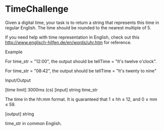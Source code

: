 # TimeChallenge

Given a digital time, your task is to return a string that represents this time in regular English. The time should be rounded to the nearest multiple of 5.

If you need help with time representation in English, check out this http://www.englisch-hilfen.de/en/words/uhr.htm for reference.

Example

For time_str = "12:00", the output should be
tellTime = "It's twelve o'clock".

For time_str = "08:42", the output should be
tellTime = "It's twenty to nine"

Input/Output

[time limit] 3000ms (cs)
[input] string time_str

The time in the hh:mm format. It is guaranteed that 1 ≤ hh ≤ 12, and 0 ≤ mm ≤ 59.

[output] string

time_str in common English.
